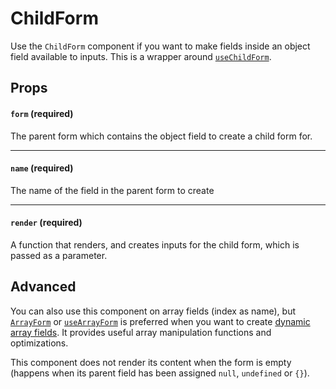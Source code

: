 # ChildForm

Use the `ChildForm` component if you want to make fields inside an object field available to inputs. This is a wrapper around [`useChildForm`](https://github.com/CodeStix/typed-react-form/wiki/useChildForm).

## Props

#### `form` (required)

The parent form which contains the object field to create a child form for.

---

#### `name` (required)

The name of the field in the parent form to create

---

#### `render` (required)

A function that renders, and creates inputs for the child form, which is passed as a parameter.

## Advanced

You can also use this component on array fields (index as name), but [`ArrayForm`](https://github.com/CodeStix/typed-react-form/wiki/ArrayForm) or [`useArrayForm`](https://github.com/CodeStix/typed-react-form/wiki/useArrayForm) is preferred when you want to create [dynamic array fields](https://github.com/CodeStix/typed-react-form/wiki/Array-fields). It provides useful array manipulation functions and optimizations.

This component does not render its content when the form is empty (happens when its parent field has been assigned `null`, `undefined` or `{}`).
